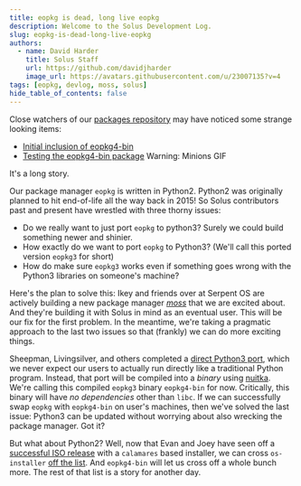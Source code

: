 ```yaml
---
title: eopkg is dead, long live eopkg
description: Welcome to the Solus Development Log.
slug: eopkg-is-dead-long-live-eopkg
authors:
  - name: David Harder
    title: Solus Staff
    url: https://github.com/davidjharder
    image_url: https://avatars.githubusercontent.com/u/23007135?v=4
tags: [eopkg, devlog, moss, solus]
hide_table_of_contents: false
---
```


Close watchers of our [packages repository](https://github.com/getsolus/packages) may have noticed some strange looking items:

- [Initial inclusion of eopkg4-bin](https://github.com/getsolus/packages/pull/1305)
- [Testing the eopkg4-bin package](https://github.com/getsolus/packages/issues/1316) Warning: Minions GIF

It's a long story.

<!-- truncate -->

Our package manager `eopkg` is written in Python2. Python2 was originally planned to hit end-of-life all the way back in 2015! So Solus contributors past and present have wrestled with three thorny issues:

- Do we really want to just port `eopkg` to python3? Surely we could build something newer and shinier.
- How exactly do we want to port `eopkg` to Python3? (We'll call this ported version `eopkg3` for short)
- How do make sure `eopkg3` works even if something goes wrong with the Python3 libraries on someone's machine?

Here's the plan to solve this: Ikey and friends over at Serpent OS are actively building a new package manager [_moss_](https://github.com/serpent-os/moss) that we are excited about. And they're building it with Solus in mind as an eventual user. This will be our fix for the first problem. In the meantime, we're taking a pragmatic approach to the last two issues so that (frankly) we can do more exciting things.

Sheepman, Livingsilver, and others completed a [direct Python3 port](https://github.com/getsolus/eopkg/commits/python3), which we never expect our users to actually run directly like a traditional Python program. Instead, that port will be compiled into a _binary_ using [nuitka](https://nuitka.net/doc/download.html). We're calling this compiled `eopkg3` binary `eopkg4-bin` for now. Critically, this binary will have _no dependencies_ other than `libc`. If we can successfully swap `eopkg` with `eopkg4-bin` on user's machines, then we've solved the last issue: Python3 can be updated without worrying about also wrecking the package manager. Got it?

But what about Python2? Well, now that Evan and Joey have seen off a [successful ISO release](https://getsol.us/2024/01/08/solus-4-5-released/) with a `calamares` based installer, we can cross `os-installer` [off the list](https://github.com/getsolus/packages/issues/270). And `eopkg4-bin` will let us cross off a whole bunch more. The rest of that list is a story for another day.
